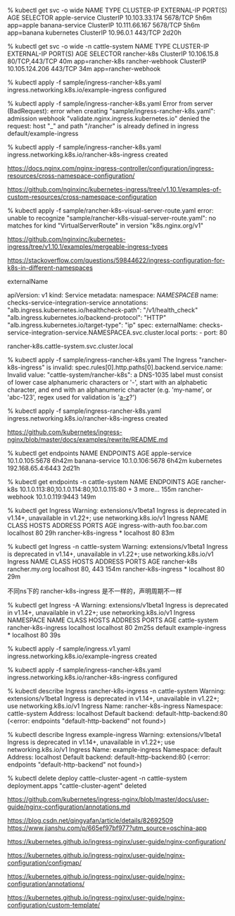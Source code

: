 % kubectl get svc -o wide
NAME             TYPE        CLUSTER-IP      EXTERNAL-IP   PORT(S)    AGE     SELECTOR
apple-service    ClusterIP   10.103.33.174   <none>        5678/TCP   5h6m    app=apple
banana-service   ClusterIP   10.111.66.167   <none>        5678/TCP   5h6m    app=banana
kubernetes       ClusterIP   10.96.0.1       <none>        443/TCP    2d20h   <none>


 %  kubectl get svc -o wide -n cattle-system
NAME              TYPE        CLUSTER-IP       EXTERNAL-IP   PORT(S)          AGE   SELECTOR
rancher-k8s       ClusterIP   10.106.15.8      <none>        80/TCP,443/TCP   40m   app=rancher-k8s
rancher-webhook   ClusterIP   10.105.124.206   <none>        443/TCP          34m   app=rancher-webhook


 % kubectl apply -f sample/ingress-rancher-k8s.yaml
ingress.networking.k8s.io/example-ingress configured

% kubectl apply -f sample/ingress-rancher-k8s.yaml
Error from server (BadRequest): error when creating "sample/ingress-rancher-k8s.yaml": admission webhook "validate.nginx.ingress.kubernetes.io" denied the request: host "_" and path "/rancher" is already defined in ingress default/example-ingress

% kubectl apply -f sample/ingress-rancher-k8s.yaml
ingress.networking.k8s.io/rancher-k8s-ingress created


https://docs.nginx.com/nginx-ingress-controller/configuration/ingress-resources/cross-namespace-configuration/

https://github.com/nginxinc/kubernetes-ingress/tree/v1.10.1/examples-of-custom-resources/cross-namespace-configuration

% kubectl apply -f sample/rancher-k8s-visual-server-route.yaml
error: unable to recognize "sample/rancher-k8s-visual-server-route.yaml": no matches for kind "VirtualServerRoute" in version "k8s.nginx.org/v1"

https://github.com/nginxinc/kubernetes-ingress/tree/v1.10.1/examples/mergeable-ingress-types


https://stackoverflow.com/questions/59844622/ingress-configuration-for-k8s-in-different-namespaces

externalName

apiVersion: v1
kind: Service
metadata:
  namespace: *NAMESPACEB*
  name: checks-service-integration-service
  annotations:
    "alb.ingress.kubernetes.io/healthcheck-path": "/v1/health_check"
    "alb.ingress.kubernetes.io/backend-protocol": "HTTP"
   "alb.ingress.kubernetes.io/target-type": "ip"
spec:
  externalName: checks-service-integration-service.NAMESPACEA.svc.cluster.local
  ports:
    - port: 80

rancher-k8s.cattle-system.svc.cluster.local

% kubectl apply -f sample/ingress-rancher-k8s.yaml
The Ingress "rancher-k8s-ingress" is invalid: spec.rules[0].http.paths[0].backend.service.name: Invalid value: "cattle-system/rancher-k8s": a DNS-1035 label must consist of lower case alphanumeric characters or '-', start with an alphabetic character, and end with an alphanumeric character (e.g. 'my-name',  or 'abc-123', regex used for validation is '[a-z]([-a-z0-9]*[a-z0-9])?')



 % kubectl apply -f sample/ingress-rancher-k8s.yaml
ingress.networking.k8s.io/rancher-k8s-ingress created

https://github.com/kubernetes/ingress-nginx/blob/master/docs/examples/rewrite/README.md


% kubectl get endpoints
NAME             ENDPOINTS           AGE
apple-service    10.1.0.105:5678     6h42m
banana-service   10.1.0.106:5678     6h42m
kubernetes       192.168.65.4:6443   2d21h

 % kubectl get endpoints  -n cattle-system
NAME              ENDPOINTS                                               AGE
rancher-k8s       10.1.0.113:80,10.1.0.114:80,10.1.0.115:80 + 3 more...   155m
rancher-webhook   10.1.0.119:9443                                         149m

% kubectl get Ingress
Warning: extensions/v1beta1 Ingress is deprecated in v1.14+, unavailable in v1.22+; use networking.k8s.io/v1 Ingress
NAME                  CLASS    HOSTS         ADDRESS     PORTS   AGE
ingress-with-auth     <none>   foo.bar.com   localhost   80      29h
rancher-k8s-ingress   <none>   *             localhost   80      83m

% kubectl get Ingress -n cattle-system
Warning: extensions/v1beta1 Ingress is deprecated in v1.14+, unavailable in v1.22+; use networking.k8s.io/v1 Ingress
NAME                  CLASS    HOSTS            ADDRESS     PORTS     AGE
rancher-k8s           <none>   rancher.my.org   localhost   80, 443   154m
rancher-k8s-ingress   <none>   *                localhost   80        29m


不同ns下的 rancher-k8s-ingress  是不一样的，声明周期不一样



 % kubectl get Ingress  -A
Warning: extensions/v1beta1 Ingress is deprecated in v1.14+, unavailable in v1.22+; use networking.k8s.io/v1 Ingress
NAMESPACE       NAME                  CLASS    HOSTS       ADDRESS     PORTS   AGE
cattle-system   rancher-k8s-ingress   <none>   localhost   localhost   80      2m25s
default         example-ingress       <none>   *           localhost   80      39s

 % kubectl apply -f sample/ingress.v1.yaml
ingress.networking.k8s.io/example-ingress created

 % kubectl apply -f sample/ingress-rancher-k8s.yaml
ingress.networking.k8s.io/rancher-k8s-ingress configured



 % kubectl describe Ingress  rancher-k8s-ingress -n cattle-system
Warning: extensions/v1beta1 Ingress is deprecated in v1.14+, unavailable in v1.22+; use networking.k8s.io/v1 Ingress
Name:             rancher-k8s-ingress
Namespace:        cattle-system
Address:          localhost
Default backend:  default-http-backend:80 (<error: endpoints "default-http-backend" not found>)


 % kubectl describe Ingress   example-ingress
Warning: extensions/v1beta1 Ingress is deprecated in v1.14+, unavailable in v1.22+; use networking.k8s.io/v1 Ingress
Name:             example-ingress
Namespace:        default
Address:          localhost
Default backend:  default-http-backend:80 (<error: endpoints "default-http-backend" not found>)

 % kubectl delete deploy cattle-cluster-agent  -n cattle-system
deployment.apps "cattle-cluster-agent" deleted



https://github.com/kubernetes/ingress-nginx/blob/master/docs/user-guide/nginx-configuration/annotations.md

https://blog.csdn.net/qingyafan/article/details/82692509
https://www.jianshu.com/p/665ef97bf977?utm_source=oschina-app

https://kubernetes.github.io/ingress-nginx/user-guide/nginx-configuration/



https://kubernetes.github.io/ingress-nginx/user-guide/nginx-configuration/configmap/

https://kubernetes.github.io/ingress-nginx/user-guide/nginx-configuration/annotations/

https://kubernetes.github.io/ingress-nginx/user-guide/nginx-configuration/custom-template/

